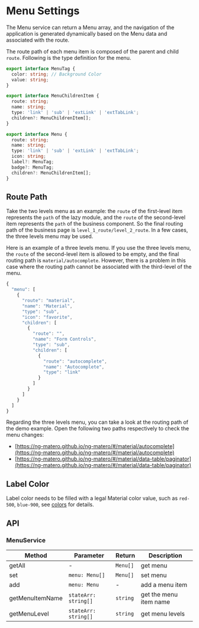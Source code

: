 # Menu Settings

The Menu service can return a Menu array, and the navigation of the application is generated dynamically based on the Menu data and associated with the route.

The route path of each menu item is composed of the parent and child `route`. Following is the type definition for the menu.

```typescript
export interface MenuTag {
  color: string; // Background Color
  value: string;
}

export interface MenuChildrenItem {
  route: string;
  name: string;
  type: 'link' | 'sub' | 'extLink' | 'extTabLink';
  children?: MenuChildrenItem[];
}

export interface Menu {
  route: string;
  name: string;
  type: 'link' | 'sub' | 'extLink' | 'extTabLink';
  icon: string;
  label?: MenuTag;
  badge?: MenuTag;
  children?: MenuChildrenItem[];
}
```

## Route Path

Take the two levels menu as an example: the `route` of the first-level item represents the `path` of the lazy module, and the `route` of the second-level item represents the `path` of the business component. So the final routing path of the business page is `level_1_route/level_2_route`. In a few cases, the three levels menu may be used.

Here is an example of a three levels menu. If you use the three levels menu, the `route` of the second-level item is allowed to be empty, and the final routing path is `material/autocomplete`. However, there is a problem in this case where the routing path cannot be associated with the third-level of the menu.

```javascript
{
  "menu": [
    {
      "route": "material",
      "name": "Material",
      "type": "sub",
      "icon": "favorite",
      "children": [
        {
          "route": "",
          "name": "Form Controls",
          "type": "sub",
          "children": [
            {
              "route": "autocomplete",
              "name": "Autocomplete",
              "type": "link"
            }
          ]
        }
      ]
    }
  ]
}
```

Regarding the three levels menu, you can take a look at the routing path of the demo example. Open the following two paths respectively to check the menu changes:

* [https://ng-matero.github.io/ng-matero/#/material/autocomplete](https://ng-matero.github.io/ng-matero/#/material/autocomplete)
* [https://ng-matero.github.io/ng-matero/#/material/data-table/paginator](https://ng-matero.github.io/ng-matero/#/material/data-table/paginator)

## Label Color

Label color needs to be filled with a legal Material color value, such as `red-500`, `blue-900`, see [colors](colors.md) for details.

## API

### MenuService

| Method          | Parameter            | Return   | Description            |
| --------------- | -------------------- | -------- | ---------------------- |
| getAll          | -                    | `Menu[]` | get menu               |
| set             | `menu: Menu[]`       | `Menu[]` | set menu               |
| add             | `menu: Menu`         | -        | add a menu item        |
| getMenuItemName | `stateArr: string[]` | `string` | get the menu item name |
| getMenuLevel    | `stateArr: string[]` | `string` | get menu levels        |
